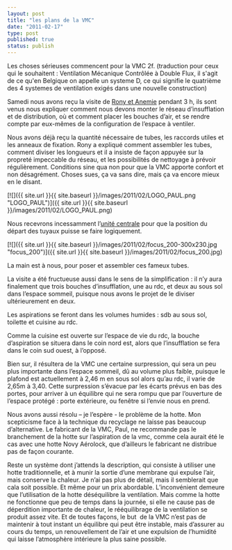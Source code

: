 ```yaml
---
layout: post
title: "les plans de la VMC"
date: "2011-02-17"
type: post
published: true
status: publish
---
```


Les choses sérieuses commencent pour la VMC 2f. (traduction pour ceux qui le souhaitent : Ventilation Mécanique Contrôlée à Double Flux, il s'agit de ce qu'en Belgique on appelle un systeme D, ce qui signifie le quatrième des 4 systemes de ventilation exigés dans une nouvelle construction)

Samedi nous avons reçu la visite de [Rony et Anemie](http://paulverluchting.be/) pendant 3 h, ils sont venus nous expliquer comment nous devons monter le réseau d’insufflation et de distribution, où et comment placer les bouches d’air, et se rendre compte par eux-mêmes de la configuration de l’espace à ventiler.

Nous avons déjà reçu la quantité nécessaire de tubes, les raccords utiles et les anneaux de fixation. Rony a expliqué comment assembler les tubes, comment diviser les longueurs et il a insiste de façon appuyée sur la propreté impeccable du réseau, et les possibilités de nettoyage à prévoir régulièrement. Conditions sine qua non pour que la VMC apporte confort et non désagrément. Choses sues, ça va sans dire, mais ça va encore mieux en le disant.

[![]({{ site.url }}{{ site.baseurl }}/images/2011/02/LOGO_PAUL.png "LOGO_PAUL")]({{ site.url }}{{ site.baseurl }}/images/2011/02/LOGO_PAUL.png)

Nous recevrons incessamment l’[unité centrale](http://paulverluchting.be/nieuws/de-focus-200-heeft-het-php-certificaat-behaald) pour que la position du départ des tuyaux puisse se faire logiquement.

[![]({{ site.url }}{{ site.baseurl }}/images/2011/02/focus_200-300x230.jpg "focus_200")]({{ site.url }}{{ site.baseurl }}/images/2011/02/focus_200.jpg)

La main est à nous, pour poser et assembler ces fameux tubes.

La visite a été fructueuse aussi dans le sens de la simplification : il n’y aura finalement que trois bouches d’insufflation, une au rdc, et deux au sous sol dans l’espace sommeil, puisque nous avons le projet de le diviser ultérieurement en deux.

Les aspirations se feront dans les volumes humides : sdb au sous sol, toilette et cuisine au rdc.

Comme la cuisine est ouverte sur l’espace de vie du rdc, la bouche d’aspiration se situera dans le coin nord est, alors que l’insufflation se fera dans le coin sud ouest, à l’opposé.

Bien sur, il résultera de la VMC une certaine surpression, qui sera un peu plus importante dans l’espace sommeil, dû au volume plus faible, puisque le plafond est actuellement à 2,46 m en sous sol alors qu’au rdc, il varie de 2,65m à 3,40. Cette surpression s’évacue par les écarts prévus en bas des portes, pour arriver à un équilibre qui ne sera rompu que par l’ouverture de l’espace protégé : porte extérieure, ou fenêtre si l’envie nous en prend.

Nous avons aussi résolu – je l’espère - le problème de la hotte. Mon scepticisme face à la technique du recyclage ne laisse pas beaucoup d’alternative. Le fabricant de la VMC, Paul, ne recommande pas le branchement de la hotte sur l’aspiration de la vmc, comme cela aurait été le cas avec une hotte Novy Aérolock, que d’ailleurs le fabricant ne distribue pas de façon courante.

Reste un système dont j’attends la description, qui consiste à utiliser une hotte traditionnelle, et à munir la sortie d’une membrane qui expulse l’air, mais conserve la chaleur. Je n’ai pas plus de détail, mais il semblerait que cala soit possible. Et même pour un prix abordable. L’inconvénient demeure que l’utilisation de la hotte déséquilibre la ventilation. Mais comme la hotte ne fonctionne que peu de temps dans la journée, si elle ne cause pas de déperdition importante de chaleur, le rééquilibrage de la ventilation se produit assez vite. Et de toutes façons, le but  de la VMC n’est pas de maintenir à tout instant un équilibre qui peut être instable, mais d’assurer au cours du temps, un renouvellement de l’air et une expulsion de l’humidité qui laisse l’atmosphère intérieure la plus saine possible.
